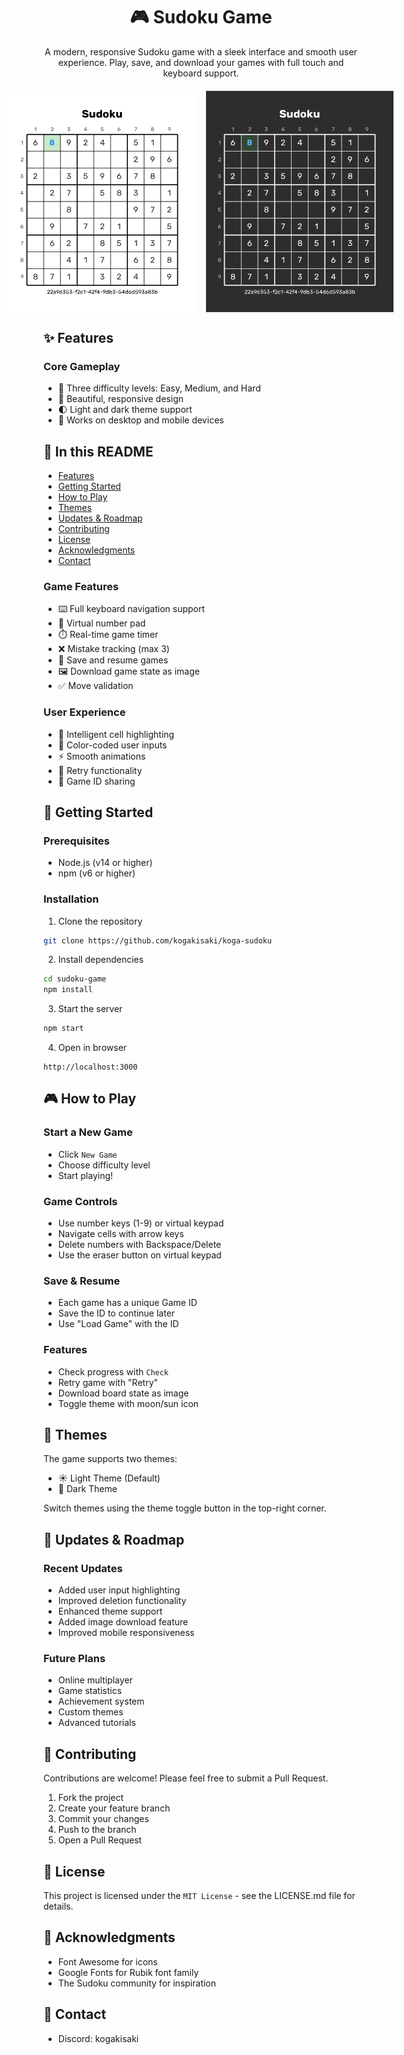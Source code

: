 <div align="center">

# 🎮 Sudoku Game

A modern, responsive Sudoku game with a sleek interface and smooth user experience. Play, save, and download your games with full touch and keyboard support.

<div style="display: flex; justify-content: center; gap: 16px; margin: 20px 0;">
  <img src="./cache/sudoku-light.png" alt="Sudoku Light Theme" width="300"/>
  <img src="./cache/sudoku-dark.png" alt="Sudoku Dark Theme" width="300"/>
</div>

</div>


## ✨ Features

### Core Gameplay

- 🎯 Three difficulty levels: Easy, Medium, and Hard
- 🎨 Beautiful, responsive design
- 🌓 Light and dark theme support
- 📱 Works on desktop and mobile devices

## 📖 In this README

- [Features](#-features)
- [Getting Started](#-getting-started)
- [How to Play](#-how-to-play)
- [Themes](#-themes)
- [Updates & Roadmap](#-updates--roadmap)
- [Contributing](#-contributing)
- [License](#-license)
- [Acknowledgments](#-acknowledgments)
- [Contact](#-contact)

### Game Features

- ⌨️ Full keyboard navigation support
- 🔢 Virtual number pad
- ⏱️ Real-time game timer
- ❌ Mistake tracking (max 3)
- 💾 Save and resume games
- 🖼️ Download game state as image
- ✅ Move validation

### User Experience

- 🎯 Intelligent cell highlighting
- 🎨 Color-coded user inputs
- ⚡ Smooth animations
- 🔄 Retry functionality
- 📝 Game ID sharing

## 🚀 Getting Started

### Prerequisites

- Node.js (v14 or higher)
- npm (v6 or higher)

### Installation

1. Clone the repository

```bash
git clone https://github.com/kogakisaki/koga-sudoku
```

2. Install dependencies

```bash
cd sudoku-game
npm install
```

3. Start the server

```bash
npm start
```

4. Open in browser

```code
http://localhost:3000
```

## 🎮 How to Play

### Start a New Game

- Click `New Game`
- Choose difficulty level
- Start playing!

### Game Controls

- Use number keys (1-9) or virtual keypad
- Navigate cells with arrow keys
- Delete numbers with Backspace/Delete
- Use the eraser button on virtual keypad

### Save & Resume

- Each game has a unique Game ID
- Save the ID to continue later
- Use "Load Game" with the ID

### Features

- Check progress with `Check`
- Retry game with "Retry"
- Download board state as image
- Toggle theme with moon/sun icon

## 🎨 Themes

The game supports two themes:

- ☀️ Light Theme (Default)
- 🌙 Dark Theme

Switch themes using the theme toggle button in the top-right corner.

## 🔄 Updates & Roadmap

### Recent Updates

- Added user input highlighting
- Improved deletion functionality
- Enhanced theme support
- Added image download feature
- Improved mobile responsiveness

### Future Plans

- Online multiplayer
- Game statistics
- Achievement system
- Custom themes
- Advanced tutorials

## 🤝 Contributing

Contributions are welcome! Please feel free to submit a Pull Request.

1. Fork the project
2. Create your feature branch
3. Commit your changes
4. Push to the branch
5. Open a Pull Request

## 📜 License

This project is licensed under the `MIT License` - see the LICENSE.md file for details.

## 👏 Acknowledgments

- Font Awesome for icons
- Google Fonts for Rubik font family
- The Sudoku community for inspiration

## 📧 Contact

- Discord: kogakisaki
